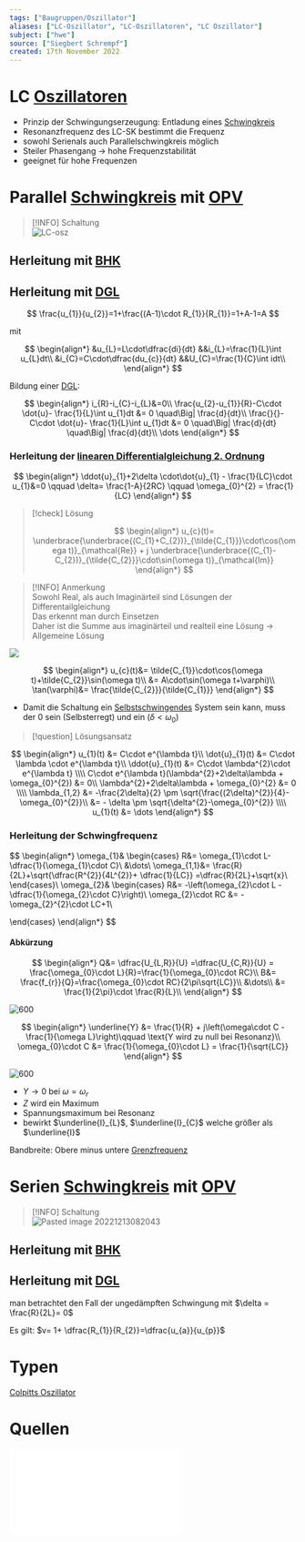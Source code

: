```yaml
---
tags: ["Baugruppen/Oszillator"]
aliases: ["LC-Oszillator", "LC-Oszillatoren", "LC Oszillator"]
subject: ["hwe"]
source: ["Siegbert Schrempf"]
created: 17th November 2022
---
```


# LC [Oszillatoren](Clock%20Generierung.md)

- Prinzip der Schwingungserzeugung: Entladung eines [Schwingkreis](../../Mathe/mathe%20(4)/Schwingkreise.md)
- Resonanzfrequenz des LC-SK bestimmt die Frequenz
- sowohl Serienals auch Parallelschwingkreis möglich 
- Steiler Phasengang $\rightarrow$ hohe Frequenzstabilität
- geeignet für hohe Frequenzen

# Parallel [Schwingkreis](../../Mathe/mathe%20(4)/Schwingkreise.md) mit [OPV](../Operations-Verstärker.md)

> [!INFO] Schaltung  
>![LC-osz](../assets/LC-osz.png)

## Herleitung mit [BHK](Barkhausen%20Kriterium.md)

## Herleitung mit [DGL](../../Mathe/{MOC}%20DGL.md)

$$
\frac{u_{1}}{u_{2}}=1+\frac{(A-1)\cdot R_{1}}{R_{1}}=1+A-1=A
$$

mit 

$$
\begin{align*}
&u_{L}=L\cdot\dfrac{di}{dt}
&&i_{L}=\frac{1}{L}\int u_{L}dt\\
&i_{C}=C\cdot\dfrac{du_{c}}{dt}
&&U_{C}=\frac{1}{C}\int idt\\
\end{align*}
$$

Bildung einer [DGL](../../Mathe/{MOC}%20DGL.md):

$$
\begin{align*}
i_{R}-i_{C}-i_{L}&=0\\
\frac{u_{2}-u_{1}}{R}-C\cdot \dot{u}- \frac{1}{L}\int u_{1}dt &= 0 \quad\Big| \frac{d}{dt}\\
\frac{}{}-C\cdot \dot{u}- \frac{1}{L}\int u_{1}dt &= 0 \quad\Big| \frac{d}{dt} \quad\Big| \frac{d}{dt}\\
\dots
\end{align*}
$$

### Herleitung der [linearen Differentialgleichung 2. Ordnung](../../Mathe/mathe%20(4)/lineare%20DGL%202.%20Ordnung.md)

$$
\begin{align*}
\ddot{u}_{1}+2\delta \cdot\dot{u}_{1} - \frac{1}{LC}\cdot u_{1}&=0 \qquad \delta= \frac{1-A}{2RC}  \qquad \omega_{0}^{2} = \frac{1}{LC} 
\end{align*}
$$

> [!check] Lösung
>
> $$
> \begin{align*}
> u_{c}(t)= \underbrace{\underbrace{(C_{1}+C_{2})}_{\tilde{C_{1}}}\cdot\cos(\omega t)}_{\mathcal{Re}} + j \underbrace{\underbrace{(C_{1}-C_{2})}_{\tilde{C_{2}}}\cdot\sin(\omega t)}_{\mathcal{Im}}
> \end{align*}
> $$

> [!INFO] Anmerkung  
> Sowohl Real, als auch Imaginärteil sind Lösungen der Differentailgleichung  
> Das erkennt man durch Einsetzen  
> Daher ist die Summe aus imaginärteil und realteil eine Lösung -> Allgemeine Lösung

![](../assets/Pasted%20image%2020221201121517.png)

$$
\begin{align*}
u_{c}(t)&= \tilde{C_{1}}\cdot\cos(\omega t)+\tilde{C_{2}}\sin(\omega t)\\
&= A\cdot\sin(\omega t+\varphi)\\
\tan(\varphi)&= \frac{\tilde{C_{2}}}{\tilde{C_{1}}}
\end{align*}
$$

- Damit die Schaltung ein [Selbstschwingendes](../../Mathe/mathe%20(4)/Schwingkreise.md) System sein kann, muss der [](../../Mathe/mathe%20(4)/Schwingkreise.md#Freie%20Schwingungen%20im%20realen%20Serienschwingkreis|Störterm) $0$ sein (Selbsterregt) und ein [](../../Mathe/mathe%20(4)/lineare%20DGL%202.%20Ordnung.md#3%20Fall%20konjugiert%20Komplexe%20Zahlen%20komplexe%20Lösungen.md|Schwingfall) ($\delta<\omega_{0}$)

> [!question] Lösungsansatz

$$
\begin{align*}
u_{1}(t) &= C\cdot e^{\lambda t}\\
\dot{u}_{1}(t) &= C\cdot \lambda \cdot e^{\lambda t}\\
\ddot{u}_{1}(t) &= C\cdot \lambda^{2}\cdot e^{\lambda t}
\\\\
C\cdot e^{\lambda t}(\lambda^{2}+2\delta\lambda + \omega_{0}^{2}) &= 0\\
\lambda^{2}+2\delta\lambda + \omega_{0}^{2} &= 0
\\\\
\lambda_{1,2} &= -\frac{2\delta}{2} \pm \sqrt{\frac{(2\delta)^{2}}{4}-\omega_{0}^{2}}\\
&= - \delta \pm \sqrt{\delta^{2}-\omega_{0}^{2}}
\\\\
u_{1}(t) &= \dots
\end{align*}
$$

### Herleitung der Schwingfrequenz

$$
\begin{align*}
\omega_{1}&
\begin{cases}
R&= \omega_{1}\cdot L- \dfrac{1}{\omega_{1}\cdot C}\\
&\dots\\
\omega_{1,1}&= \frac{R}{2L}+\sqrt{\dfrac{R^{2}}{4L^{2}}+ \dfrac{1}{LC}} =\dfrac{R}{2L}+\sqrt{x}\\
\end{cases}\\
\omega_{2}&
\begin{cases}
R&= -\left(\omega_{2}\cdot L - \dfrac{1}{\omega_{2}\cdot C}\right)\\
\omega_{2}\cdot RC &= -\omega_{2}^{2}\cdot LC+1\\

\end{cases}
\end{align*}
$$

#### Abkürzung

$$
\begin{align*}
Q&= \dfrac{U_{L,R}}{U} =\dfrac{U_{C,R}}{U} = \frac{\omega_{0}\cdot L}{R}=\frac{1}{\omega_{0}\cdot RC}\\
B&= \frac{f_{r}}{Q}=\frac{\omega_{0}\cdot RC}{2\pi\sqrt{LC}}\\
&\dots\\
&= \frac{1}{2\pi}\cdot \frac{R}{L}\\
\end{align*}
$$

![600](../assets/Pasted%20image%2020221212102110.png)

$$
\begin{align*}
\underline{Y} &= \frac{1}{R} + j\left(\omega\cdot C - \frac{1}{\omega L}\right)\qquad \text{Y wird zu null bei Resonanz}\\
\omega_{0}\cdot C &= \frac{1}{\omega_{0}\cdot L} = \frac{1}{\sqrt{LC}}
\end{align*}
$$

![600](../assets/ParallelZeiger.png)

- $Y\rightarrow0$ bei $\omega = \omega_{r}$
- $Z$ wird ein Maximum
- Spannungsmaximum bei Resonanz
- bewirkt $\underline{I}_{L}$, $\underline{I}_{C}$ welche größer als $\underline{I}$ 

Bandbreite: Obere minus untere [Grenzfrequenz](../Grenzfrequenz.md)

# Serien [Schwingkreis](../../Mathe/mathe%20(4)/Schwingkreise.md) mit [OPV](../Operations-Verstärker.md)

> [!INFO] Schaltung  
> ![Pasted image 20221213082043](../assets/Pasted%20image%2020221213082043.png)

## Herleitung mit [BHK](Barkhausen%20Kriterium.md)

## Herleitung mit [DGL](../../Mathe/{MOC}%20DGL.md)

man betrachtet den Fall der ungedämpften Schwingung mit $\delta = \frac{R}{2L}= 0$

Es gilt: $v= 1+ \dfrac{R_{1}}{R_{2}}=\dfrac{u_{a}}{u_{p}}$

# Typen

[Colpitts Oszillator](Colpitts%20Oszillator.md)

# Quellen

![Clock_und_Reset_Generierung](../assets/pdf/Clock_und_Reset_Generierung.pdf)